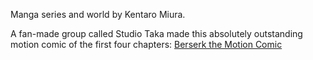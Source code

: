Manga series and world by Kentaro Miura.

A fan-made group called Studio Taka made this absolutely outstanding motion comic of the first four chapters: [Berserk the Motion Comic](https://youtu.be/I5lLQza7Mew)